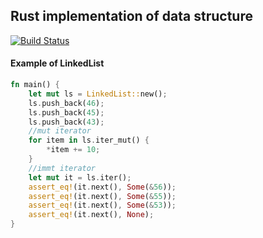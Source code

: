 ## Rust implementation of data structure
[![Build Status](https://travis-ci.org/plutolove/rust-datastructure.svg?branch=master)](https://travis-ci.org/plutolove/rust-datastructure)
#### Example of LinkedList
```rust
fn main() {
    let mut ls = LinkedList::new();
    ls.push_back(46);
    ls.push_back(45);
    ls.push_back(43);
    //mut iterator
    for item in ls.iter_mut() {
        *item += 10;
    }
    //immt iterator
    let mut it = ls.iter();
    assert_eq!(it.next(), Some(&56));
    assert_eq!(it.next(), Some(&55));
    assert_eq!(it.next(), Some(&53));
    assert_eq!(it.next(), None);
}
```